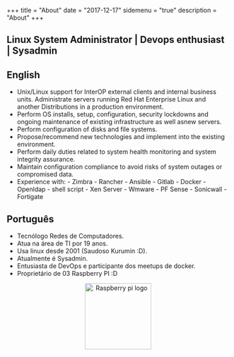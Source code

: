 +++
title = "About"
date = "2017-12-17"
sidemenu = "true"
description = "About"
+++
## Linux System Administrator | Devops enthusiast | Sysadmin

## English
* Unix/Linux support for InterOP external clients and internal business units. 
Administrate servers running Red Hat Enterprise Linux and another Distributions in a production environment. 
* Perform OS installs, setup, configuration, security lockdowns and ongoing maintenance of existing infrastructure as well asnew servers. 
* Perform configuration of disks and file systems. 
* Propose/recommend new technologies and implement into the existing environment. 
* Perform daily duties related to system health monitoring and system integrity assurance. 
* Maintain configuration compliance to avoid risks of system outages or compromised data. 
* Experience with: - Zimbra - Rancher - Ansible - Gitlab - Docker - Openldap - shell script - Xen Server - Wmware - PF Sense - Sonicwall - Fortigate

## Português
* Tecnólogo Redes de Computadores.
* Atua na área de TI por 19 anos.
* Usa linux desde 2001 (Saudoso Kurumin :D).
* Atualmente é Sysadmin.
* Entusiasta de DevOps e participante dos meetups de docker.
* Proprietário de 03 Raspberry PI :D

<p align="center">
<img src="/images/uploads/raspberry-pi-logo.png" width="150" title="Raspberry pi logo">
</p>

